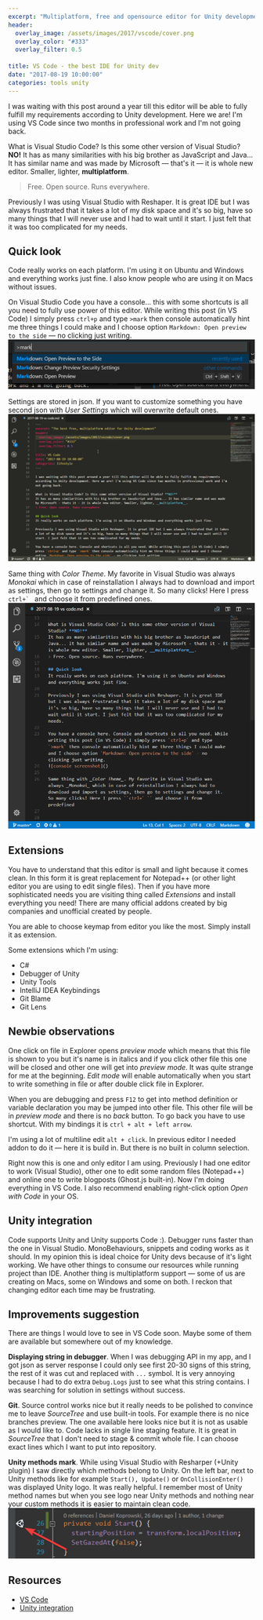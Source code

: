 ```yaml
---
excerpt: "Multiplatform, free and opensource editor for Unity development"
header:
  overlay_image: /assets/images/2017/vscode/cover.png
  overlay_color: "#333"
  overlay_filter: 0.5

title: VS Code - the best IDE for Unity dev
date: "2017-08-19 10:00:00"
categories: tools unity
---
```


I was waiting with this post around a year till this editor will be able to fully fulfill my requirements according to Unity development. Here we are! I'm using VS Code since two months in professional work and I'm not going back.

What is Visual Studio Code? Is this some other version of Visual Studio? **NO!**
It has as many similarities with his big brother as JavaScript and Java... It has similar name and was made by Microsoft — that's it — it is whole new editor. Smaller, lighter, __multiplatform__.
> Free. Open source. Runs everywhere.

Previously I was using Visual Studio with Reshaper. It is great IDE but I was always frustrated that it takes a lot of my disk space and it's so big, have so many things that I will never use and I had to wait until it start. I just felt that it was too complicated for my needs.

## Quick look
Code really works on each platform. I'm using it on Ubuntu and Windows and everything works just fine. I also know people who are using it on Macs without issues.

On Visual Studio Code you have a console... this with some shortcuts is all you need to fully use power of this editor. While writing this post (in VS Code) I simply press `ctrl+p` and type `>mark` then console automatically hint me three things I could make and I choose option `Markdown: Open preview to the side` — no clicking just writing.
![console screenshot](/assets/images/2017/vscode/console.png)

Settings are stored in json. If you want to customize something you have second json with *User Settings* which will overwrite default ones.
![settings gif](/assets/images/2017/vscode/settings.gif)

Same thing with _Color Theme_. My favorite in Visual Studio was always _Monokai_ which in case of reinstallation I always had to download and import as settings, then go to settings and change it. So many clicks! Here I press ``ctrl+` `` and choose it from predefined ones.
![monokai choose gif](/assets/images/2017/vscode/monokai.gif)



## Extensions
You have to understand that this editor is small and light because it comes clean. In this form it is great replacement for Notepad++ (or other light editor you are using to edit single files). Then if you have more sophisticated needs you are visiting thing called _Extensions_ and install everything you need! There are many official addons created by big companies and unofficial created by people.

You are able to choose keymap from editor you like the most. Simply install it as extension.

Some extensions which I'm using:
* C#
* Debugger of Unity
* Unity Tools
* IntelliJ IDEA Keybindings
* Git Blame
* Git Lens

## Newbie observations
One click on file in Explorer opens _preview mode_ which means that this file is shown to you but it's name is in italics and if you click other file this one will be closed and other one will get into _preview mode_. It was quite strange for me at the beginning. _Edit mode_ will enable automatically when you start to write something in file or after double click file in Explorer.

When you are debugging and press `F12` to get into method definition or variable declaration you may be jumped into other file. This other file will be in _preview mode_ and there is no _back_ button. To go back you have to use shortcut. With my bindings it is `ctrl + alt + left arrow`.

I'm using a lot of multiline edit `alt + click`. In previous editor I needed addon to do it — here it is build in. But there is no built in column selection.

Right now this is one and only editor I am using. Previously I had one editor to work (Visual Studio), other one to edit some random files (Notepad++) and online one to write blogposts (Ghost.js built-in). Now I'm doing everything in VS Code. I also recommend enabling right-click option _Open with Code_ in your OS.

## Unity integration
Code supports Unity and Unity supports Code :). Debugger runs faster than the one in Visual Studio. MonoBehaviours, snippets and coding works as it should. In my opinion this is ideal choice for Unity devs because of it's light working. We have other things to consume our resources while running project than IDE. Another thing is multiplatform support — some of us are creating on Macs, some on Windows and some on both. I reckon that changing editor each time may be frustrating.

## Improvements suggestion
There are things I would love to see in VS Code soon. Maybe some of them are available but somewhere out of my knowledge.

**Displaying string in debugger**. When I was debugging API in my app, and I got json as server response I could only see first 20-30 signs of this string, the rest of it was cut and replaced with `...` symbol. It is very annoying because I had to do extra `Debug.Logs` just to see what this string contains. I was searching for solution in settings without success.

**Git**. Source control works nice but it really needs to be polished to convince me to leave _SourceTree_ and use built-in tools. For example there is no nice branches preview. The one available here looks nice but it is not as usable as I would like to. 
Code lacks in single line staging feature. It is great in _SourceTree_ that I don't need to stage & commit whole file. I can choose exact lines which I want to put into repository.

**Unity methods mark**. While using Visual Studio with Resharper (+Unity plugin) I saw directly which methods belong to Unity. On the left bar, next to Unity methods like for example `Start(), Update()` or `OnCollisionEnter()` was displayed Unity logo. It was really helpful. I remember most  of Unity method names but when you see logo near Unity methods and nothing near your custom methods it is easier to maintain clean code.
![unity methods mark](/assets/images/2017/vscode/vs.png)

## Resources

* [VS Code](https://code.visualstudio.com/)
* [Unity integration](https://code.visualstudio.com/docs/other/unity)
